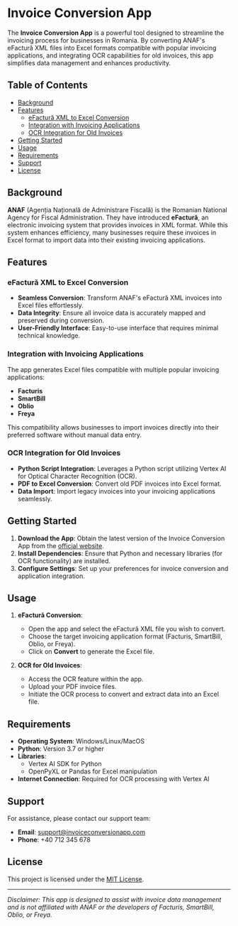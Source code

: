 # Invoice Conversion App

The **Invoice Conversion App** is a powerful tool designed to streamline the invoicing process for businesses in Romania. By converting ANAF's eFactură XML files into Excel formats compatible with popular invoicing applications, and integrating OCR capabilities for old invoices, this app simplifies data management and enhances productivity.

## Table of Contents

- [Background](#background)
- [Features](#features)
  - [eFactură XML to Excel Conversion](#efactură-xml-to-excel-conversion)
  - [Integration with Invoicing Applications](#integration-with-invoicing-applications)
  - [OCR Integration for Old Invoices](#ocr-integration-for-old-invoices)
- [Getting Started](#getting-started)
- [Usage](#usage)
- [Requirements](#requirements)
- [Support](#support)
- [License](#license)

## Background

**ANAF** (Agenția Națională de Administrare Fiscală) is the Romanian National Agency for Fiscal Administration. They have introduced **eFactură**, an electronic invoicing system that provides invoices in XML format. While this system enhances efficiency, many businesses require these invoices in Excel format to import data into their existing invoicing applications.

## Features

### eFactură XML to Excel Conversion

- **Seamless Conversion**: Transform ANAF's eFactură XML invoices into Excel files effortlessly.
- **Data Integrity**: Ensure all invoice data is accurately mapped and preserved during conversion.
- **User-Friendly Interface**: Easy-to-use interface that requires minimal technical knowledge.

### Integration with Invoicing Applications

The app generates Excel files compatible with multiple popular invoicing applications:

- **Facturis**
- **SmartBill**
- **Oblio**
- **Freya**

This compatibility allows businesses to import invoices directly into their preferred software without manual data entry.

### OCR Integration for Old Invoices

- **Python Script Integration**: Leverages a Python script utilizing Vertex AI for Optical Character Recognition (OCR).
- **PDF to Excel Conversion**: Convert old PDF invoices into Excel format.
- **Data Import**: Import legacy invoices into your invoicing applications seamlessly.

## Getting Started

1. **Download the App**: Obtain the latest version of the Invoice Conversion App from the [official website](#).
2. **Install Dependencies**: Ensure that Python and necessary libraries (for OCR functionality) are installed.
3. **Configure Settings**: Set up your preferences for invoice conversion and application integration.

## Usage

1. **eFactură Conversion**:
   - Open the app and select the eFactură XML file you wish to convert.
   - Choose the target invoicing application format (Facturis, SmartBill, Oblio, or Freya).
   - Click on **Convert** to generate the Excel file.

2. **OCR for Old Invoices**:
   - Access the OCR feature within the app.
   - Upload your PDF invoice files.
   - Initiate the OCR process to convert and extract data into an Excel file.

## Requirements

- **Operating System**: Windows/Linux/MacOS
- **Python**: Version 3.7 or higher
- **Libraries**:
  - Vertex AI SDK for Python
  - OpenPyXL or Pandas for Excel manipulation
- **Internet Connection**: Required for OCR processing with Vertex AI

## Support

For assistance, please contact our support team:

- **Email**: support@invoiceconversionapp.com
- **Phone**: +40 712 345 678

## License

This project is licensed under the [MIT License](#).

---

*Disclaimer: This app is designed to assist with invoice data management and is not affiliated with ANAF or the developers of Facturis, SmartBill, Oblio, or Freya.*
